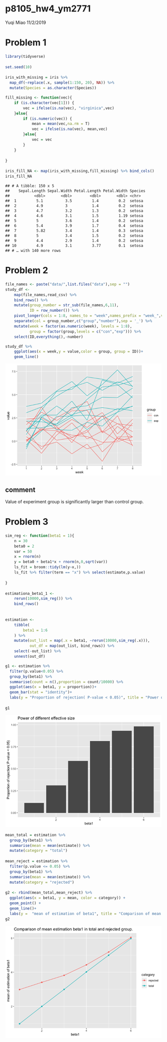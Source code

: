 p8105\_hw4\_ym2771
================
Yuqi Miao
11/2/2019

# Problem 1

``` r
library(tidyverse)

set.seed(10)

iris_with_missing = iris %>% 
  map_df(~replace(.x, sample(1:150, 20), NA)) %>%
  mutate(Species = as.character(Species))
```

``` r
fill_missing <- function(vec){
    if (is.character(vec[1])) {
        vec = ifelse(is.na(vec), "virginica",vec)
    }else{
        if (is.numeric(vec)) {
            mean = mean(vec,na.rm = T)
            vec = ifelse(is.na(vec), mean,vec)
        }else{
            vec = vec
        }
    }
        
}

iris_fill_NA <- map(iris_with_missing,fill_missing) %>% bind_cols()
iris_fill_NA    
```

    ## # A tibble: 150 x 5
    ##    Sepal.Length Sepal.Width Petal.Length Petal.Width Species
    ##           <dbl>       <dbl>        <dbl>       <dbl> <chr>  
    ##  1         5.1          3.5         1.4         0.2  setosa 
    ##  2         4.9          3           1.4         0.2  setosa 
    ##  3         4.7          3.2         1.3         0.2  setosa 
    ##  4         4.6          3.1         1.5         1.19 setosa 
    ##  5         5            3.6         1.4         0.2  setosa 
    ##  6         5.4          3.9         1.7         0.4  setosa 
    ##  7         5.82         3.4         1.4         0.3  setosa 
    ##  8         5            3.4         1.5         0.2  setosa 
    ##  9         4.4          2.9         1.4         0.2  setosa 
    ## 10         4.9          3.1         3.77        0.1  setosa 
    ## # … with 140 more rows

# Problem 2

``` r
file_names <- paste("data/",list.files("data"),sep = "")
study_df <- 
    map(file_names,read_csv) %>% 
    bind_rows() %>% 
    mutate(group_number = str_sub(file_names,6,11),
           ID = row_number()) %>% 
    pivot_longer(cols = 1:8, names_to = "week",names_prefix = "week_",values_to = "value") %>% 
    separate(col = group_number,c("group","number"),sep = '_') %>% 
    mutate(week = factor(as.numeric(week), levels = 1:8),
           group = factor(group,levels = c("con","exp"))) %>% 
    select(ID,everything(),-number)
```

``` r
study_df %>% 
    ggplot(aes(x = week,y = value,color = group, group = ID))+
    geom_line()
```

![](p8105_hw4_ym2771_files/figure-gfm/unnamed-chunk-4-1.png)<!-- -->

## comment

Value of experiment group is significantly larger than control group.

# Problem 3

``` r
sim_reg <- function(beta1 = 1){
    n = 30
    beta0 = 2
    var = 50
    x = rnorm(n)
    y = beta0 + beta1*x + rnorm(n,0,sqrt(var))
    ls_fit = broom::tidy(lm(y~x,))
    ls_fit %>% filter(term == "x") %>% select(estimate,p.value)
    
}

estimationa_beta1_1 <- 
    rerun(10000,sim_reg()) %>% 
    bind_rows()


estimation <- 
    tibble(
        beta1 = 1:6
    ) %>% 
    mutate(out_list = map(.x = beta1, ~rerun(10000,sim_reg(.x))),
           out_df = map(out_list, bind_rows)) %>% 
    select(-out_list) %>% 
    unnest(out_df)
```

``` r
g1 <- estimation %>% 
  filter(p.value<0.05) %>% 
  group_by(beta1) %>% 
  summarise(count = n(),proportion = count/10000) %>% 
  ggplot(aes(x = beta1, y = proportion))+
  geom_bar(stat = "identity")+
  labs(y = "Proportion of rejection( P-value < 0.05)", title = "Power of different effective size")

g1
```

![](p8105_hw4_ym2771_files/figure-gfm/unnamed-chunk-6-1.png)<!-- -->

``` r
mean_total = estimation %>% 
  group_by(beta1) %>% 
  summarise(mean = mean(estimate)) %>% 
  mutate(category = "total")

mean_reject = estimation %>% 
  filter(p.value <= 0.05) %>% 
  group_by(beta1) %>% 
  summarise(mean = mean(estimate)) %>% 
  mutate(category = "rejected")

g2 <- rbind(mean_total,mean_reject) %>% 
  ggplot(aes(x = beta1, y = mean, color = category)) +
  geom_point() +
  geom_line()+
  labs(y =  "mean of estimation of beta1", title = "Comparison of mean estimation beta1 in total and rejected group.")
g2
```

![](p8105_hw4_ym2771_files/figure-gfm/unnamed-chunk-7-1.png)<!-- -->
